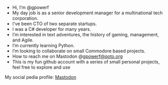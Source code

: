 - Hi, I’m @gpowerf
- My day job is as a senior development manager for a multinational tech corporation.
- I've been CTO of two separate startups.
- I was a C# developer for many years.
- I’m interested in text adventures, the history of gaming, management, and Agile. 
- I’m currently learning Python. 
- I’m looking to collaborate on small Commodore based projects.
- How to reach me on Mastodon @gpowerf@qoto.org
- This is my fun github account with a series of small personal projects, feel free to explore and use

<!---
gpowerf/gpowerf is a ✨ special ✨ repository because its `README.md` (this file) appears on your GitHub profile.
You can click the Preview link to take a look at your changes.
--->
My social pedia profile: <a rel="me" href="https://qoto.org/@gpowerf">Mastodon</a>
